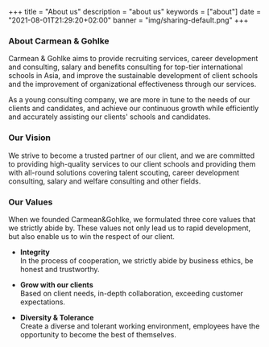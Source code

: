 +++
title = "About us"
description = "about us"
keywords = ["about"]
date = "2021-08-01T21:29:20+02:00"
banner = "img/sharing-default.png" 
+++

### About Carmean & Gohlke

Carmean & Gohlke aims to provide recruiting services, career development and consulting, salary and benefits consulting for top-tier international schools in Asia, and improve the sustainable development of client schools and the improvement of organizational effectiveness through our services.

As a young consulting company, we are more in tune to the needs of our clients and candidates, and achieve our continuous growth while efficiently and accurately assisting our clients' schools and candidates.


### Our Vision
   
We strive to become a trusted partner of our client, and we are committed to providing high-quality services to our client schools and providing them with all-round solutions covering talent scouting, career development consulting, salary and welfare consulting and other fields.


### Our Values

When we founded Carmean&Gohlke, we formulated three core values that we strictly abide by. These values not only lead us to rapid development, but also enable us to win the respect of our client.

- **Integrity**  
In the process of cooperation, we strictly abide by business ethics, be honest and trustworthy.

- **Grow with our clients**  
Based on client needs, in-depth collaboration, exceeding customer expectations.

- **Diversity & Tolerance**  
Create a diverse and tolerant working environment, employees have the opportunity to become the best of themselves.
